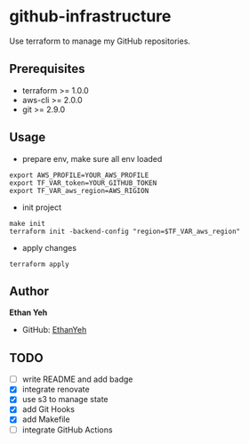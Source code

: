 # github-infrastructure

Use terraform to manage my GitHub repositories.

## Prerequisites
- terraform >= 1.0.0
- aws-cli >= 2.0.0
- git >= 2.9.0

## Usage

- prepare env, make sure all env loaded
```
export AWS_PROFILE=YOUR_AWS_PROFILE
export TF_VAR_token=YOUR_GITHUB_TOKEN
export TF_VAR_aws_region=AWS_RIGION
```

- init project
```
make init
terraform init -backend-config "region=$TF_VAR_aws_region"
```

- apply changes
```
terraform apply 
```

## Author

**Ethan Yeh**
- GitHub: [EthanYeh](https://github.com/EthanYa)

## TODO
- [ ] write README and add badge
- [x] integrate renovate
- [x] use s3 to manage state
- [x] add Git Hooks
- [X] add Makefile
- [ ] integrate GitHub Actions
